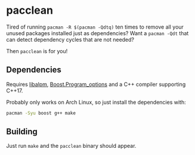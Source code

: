 # pacclean

Tired of running `pacman -R $(pacman -Qdtq)` ten times to remove all your unused packages installed just as dependencies?
Want a `pacman -Qdt` that can detect dependency cycles that are not needed?

Then `pacclean` is for you!

## Dependencies

Requires [libalpm](https://www.archlinux.org/pacman/libalpm.3.html), [Boost.Program_options](https://www.boost.org/doc/libs/release/libs/program_options/) and a C++ compiler supporting C++17.

Probably only works on Arch Linux, so just install the dependencies with:
```sh
pacman -Syu boost g++ make
```

## Building

Just run `make` and the `pacclean` binary should appear.
